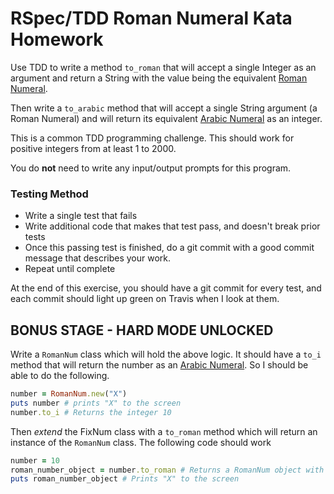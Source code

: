 # RSpec/TDD Roman Numeral Kata Homework

Use TDD to write a method `to_roman` that will accept a single Integer as an argument and return a String with the value being the equivalent [Roman Numeral](http://en.wikipedia.org/wiki/Roman_numerals). 

Then write a `to_arabic` method that will accept a single String argument (a Roman Numeral) and will return its equivalent [Arabic Numeral](http://en.wikipedia.org/wiki/Arabic_numerals) as an integer.

This is a common TDD programming challenge. This should work for positive integers from at least 1 to 2000.

You do **not** need to write any input/output prompts for this program.

### Testing Method

* Write a single test that fails
* Write additional code that makes that test pass, and doesn't break prior tests
* Once this passing test is finished, do a git commit with a good commit message that describes your work.
* Repeat until complete

At the end of this exercise, you should have a git commit for every test, and each commit should light up green on Travis when I look at them.

## BONUS STAGE - HARD MODE UNLOCKED

Write a `RomanNum` class which will hold the above logic. It should have a `to_i` method that will return the number as an [Arabic Numeral](http://en.wikipedia.org/wiki/Arabic_numerals). So I should be able to do the following. 

```ruby
number = RomanNum.new("X")
puts number # prints "X" to the screen
number.to_i # Returns the integer 10
```

Then *extend* the FixNum class with a `to_roman` method which will return an instance of the `RomanNum` class. The following code should work 

```ruby
number = 10
roman_number_object = number.to_roman # Returns a RomanNum object with value of "X"
puts roman_number_object # Prints "X" to the screen
```
